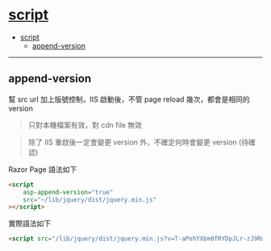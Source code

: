 # [script](https://www.learnrazorpages.com/razor-pages/tag-helpers/script-tag-helper)

- [script](#script)
  - [append-version](#append-version)

---

## append-version

幫 src url 加上版號控制，IIS 啟動後，不管 page reload 幾次，都會是相同的 version

> 只對本機檔案有效，對 cdn file 無效

> 除了 IIS 重啟後一定會變更 version 外，不確定何時會變更 version (待確認)

Razor Page 語法如下

```html
<script
    asp-append-version="true"
    src="~/lib/jquery/dist/jquery.min.js"
></script>
```

實際語法如下

```html
<script src="/lib/jquery/dist/jquery.min.js?v=T-aPohYXbm0fRYDpJLr-zJ9RmYTswGsahAoIsNiMld4"></script>
```
